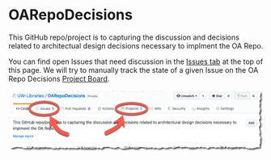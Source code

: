 # OARepoDecisions
This GitHub repo/project is to capturing the discussion and decisions related to architectual design decisions necessary to implment the OA Repo.

You can find open Issues that need discussion in the [Issues tab](https://github.com/UW-Libraries/OARepoDecisions/issues) at the top of this page. We will try to manually track the state of a given Issue on the OA Repo Decisions [Project Board](https://github.com/UW-Libraries/OARepoDecisions/projects/1).

![Screenshot of header with callouts](header.png?raw=true)
